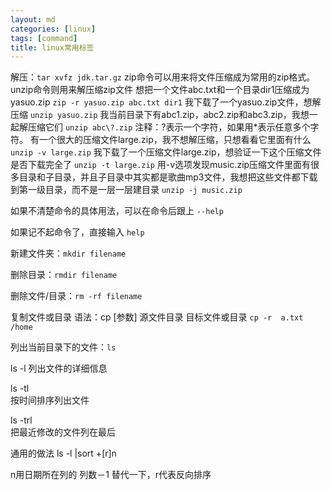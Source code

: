 ```yaml
---
layout: md
categories: [linux]
tags: [command]
title: linux常用标签
---
```

解压：`tar xvfz jdk.tar.gz`
zip命令可以用来将文件压缩成为常用的zip格式。unzip命令则用来解压缩zip文件
想把一个文件abc.txt和一个目录dir1压缩成为yasuo.zip `zip -r yasuo.zip abc.txt dir1`
我下载了一个yasuo.zip文件，想解压缩 `unzip yasuo.zip`
我当前目录下有abc1.zip，abc2.zip和abc3.zip，我想一起解压缩它们 `unzip abc\?.zip`
注释：?表示一个字符，如果用*表示任意多个字符。
有一个很大的压缩文件large.zip，我不想解压缩，只想看看它里面有什么 `unzip -v large.zip`
我下载了一个压缩文件large.zip，想验证一下这个压缩文件是否下载完全了 `unzip -t large.zip`
用-v选项发现music.zip压缩文件里面有很多目录和子目录，并且子目录中其实都是歌曲mp3文件，我想把这些文件都下载到第一级目录，而不是一层一层建目录 `unzip -j music.zip`

如果不清楚命令的具体用法，可以在命令后跟上 `--help`

如果记不起命令了，直接输入 `help`

新建文件夹：`mkdir filename`

删除目录：`rmdir filename`

删除文件/目录：`rm -rf filename`

复制文件或目录
语法：cp [参数] 源文件目录 目标文件或目录 `cp -r  a.txt /home`

列出当前目录下的文件：`ls`

ls -l 
列出文件的详细信息

ls -tl   
按时间排序列出文件

ls -trl  
把最近修改的文件列在最后

通用的做法
ls -l |sort +[r]n

n用日期所在列的 列数－1 替代一下，r代表反向排序


